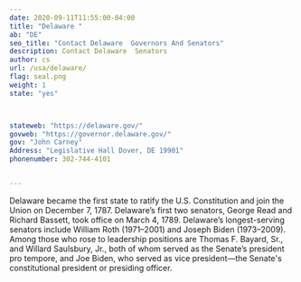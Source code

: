 ```yaml
---
date: 2020-09-11T11:55:00-04:00
title: "Delaware "
ab: "DE"
seo_title: "Contact Delaware  Governors And Senators"
description: Contact Delaware  Senators
author: cs
url: /usa/delaware/
flag: seal.png
weight: 1
state: "yes"



stateweb: "https://delaware.gov/"
govweb: "https://governor.delaware.gov/"
gov: "John Carney"
Address: "Legislative Hall Dover, DE 19901"
phonenumber: 302-744-4101


---
```


Delaware became the first state to ratify the U.S. Constitution and join the Union on December 7, 1787. Delaware’s first two senators, George Read and Richard Bassett, took office on March 4, 1789. Delaware’s longest-serving senators include William Roth (1971–2001) and Joseph Biden (1973–2009). Among those who rose to leadership positions are Thomas F. Bayard, Sr., and Willard Saulsbury, Jr., both of whom served as the Senate’s president pro tempore, and Joe Biden, who served as vice president—the Senate's constitutional president or presiding officer.